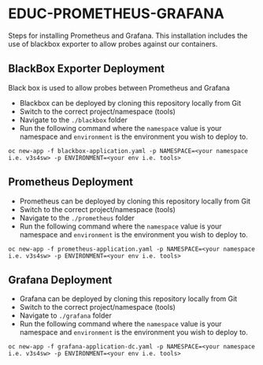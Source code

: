# EDUC-PROMETHEUS-GRAFANA

Steps for installing Prometheus and Grafana. This installation includes the use of blackbox exporter to allow probes against our containers.  

## BlackBox Exporter Deployment
Black box is used to allow probes between Prometheus and Grafana
* Blackbox can be deployed by cloning this repository locally from Git
* Switch to the correct project/namespace (tools)
* Navigate to the `./blackbox` folder
* Run the following command where the `namespace` value is your namespace and `environment` is the environment you wish to deploy to.

```
oc new-app -f blackbox-application.yaml -p NAMESPACE=<your namespace i.e. v3s4sw> -p ENVIRONMENT=<your env i.e. tools>
```

## Prometheus Deployment
* Prometheus can be deployed by cloning this repository locally from Git
* Switch to the correct project/namespace (tools)
* Navigate to the `./prometheus` folder
* Run the following command where the `namespace` value is your namespace and `environment` is the environment you wish to deploy to.

```
oc new-app -f prometheus-application.yaml -p NAMESPACE=<your namespace i.e. v3s4sw> -p ENVIRONMENT=<your env i.e. tools>
```

## Grafana Deployment
* Grafana can be deployed by cloning this repository locally from Git 
* Switch to the correct project/namespace (tools)
* Navigate to `./grafana` folder
* Run the following command where the `namespace` value is your namespace and `environment` is the environment you wish to deploy to. 

```
oc new-app -f grafana-application-dc.yaml -p NAMESPACE=<your namespace i.e. v3s4sw> -p ENVIRONMENT=<your env i.e. tools>
```
